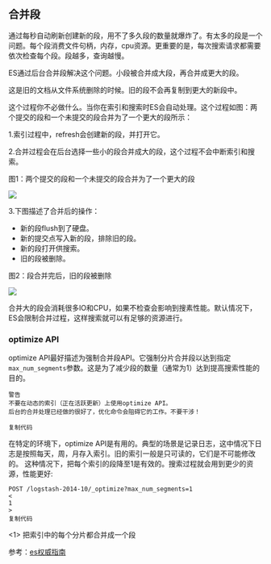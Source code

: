 ## 合并段

通过每秒自动刷新创建新的段，用不了多久段的数量就爆炸了。有太多的段是一个问题。每个段消费文件句柄，内存，cpu资源。更重要的是，每次搜索请求都需要依次检查每个段。段越多，查询越慢。

ES通过后台合并段解决这个问题。小段被合并成大段，再合并成更大的段。

这是旧的文档从文件系统删除的时候。旧的段不会再复制到更大的新段中。

这个过程你不必做什么。当你在索引和搜索时ES会自动处理。这个过程如图：两个提交的段和一个未提交的段合并为了一个更大的段所示：

1.索引过程中，refresh会创建新的段，并打开它。

2.合并过程会在后台选择一些小的段合并成大的段，这个过程不会中断索引和搜索。

图1：两个提交的段和一个未提交的段合并为了一个更大的段



![](https://user-gold-cdn.xitu.io/2018/8/23/16564e42a875f30f?imageView2/0/w/1280/h/960/format/webp/ignore-error/1)



3.下图描述了合并后的操作：

* 新的段flush到了硬盘。
* 新的提交点写入新的段，排除旧的段。
* 新的段打开供搜索。
* 旧的段被删除。

图2：段合并完后，旧的段被删除



![](https://user-gold-cdn.xitu.io/2018/8/23/16564e4c8e4289b0?imageView2/0/w/1280/h/960/format/webp/ignore-error/1)



合并大的段会消耗很多IO和CPU，如果不检查会影响到搜素性能。默认情况下，ES会限制合并过程，这样搜索就可以有足够的资源进行。

### optimize API

optimize API最好描述为强制合并段API。它强制分片合并段以达到指定`max_num_segments`参数。这是为了减少段的数量（通常为1）达到提高搜索性能的目的。

```
警告
不要在动态的索引（正在活跃更新）上使用optimize API。
后台的合并处理已经做的很好了，优化命令会阻碍它的工作。不要干涉！

复制代码
```

在特定的环境下，optimize API是有用的。典型的场景是记录日志，这中情况下日志是按照每天，周，月存入索引。旧的索引一般是只可读的，它们是不可能修改的。 这种情况下，把每个索引的段降至1是有效的。搜索过程就会用到更少的资源，性能更好:

```
POST /logstash-2014-10/_optimize?max_num_segments=1 
<
1
>
复制代码
```

&lt;1&gt; 把索引中的每个分片都合并成一个段

参考：[es权威指南](https://es.xiaoleilu.com/075_Inside_a_shard/60_Segment_merging.html)




